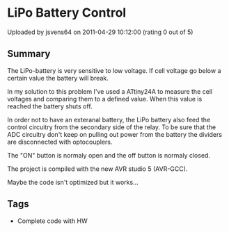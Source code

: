 # LiPo Battery Control

Uploaded by jsvens64 on 2011-04-29 10:12:00 (rating 0 out of 5)

## Summary

The LiPo-battery is very sensitive to low voltage. If cell voltage go below a certain value the battery will break.


In my solution to this problem I've used a ATtiny24A to measure the cell voltages and comparing them to a defined value. When this value is reached the battery shuts off.  

In order not to have an exteranal battery, the LiPo battery also feed the control circuitry from the secondary side of the relay. To be sure that the ADC circuitry don't keep on pulling out power from the battery the dividers are disconnected with optocouplers.  

The "ON" button is normaly open and the off button is normaly closed.


The project is compiled with the new AVR studio 5 (AVR-GCC).


Maybe the code isn't optimized but it works...

## Tags

- Complete code with HW
